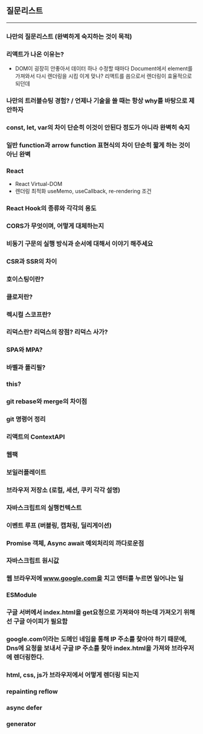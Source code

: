 ## 질문리스트

---

### 나만의 질문리스트 (완벽하게 숙지하는 것이 목적)

### 리액트가 나온 이유는?

- DOM이 굉장히 안좋아서 데이터 하나 수정할 때마다 Document에서 element를 가져와서 다시 렌더링을 시킴 이게 맞나? 리액트를 씀으로서 렌더링이 효율적으로 되던데

### 나만의 트러블슈팅 경험? / 언제나 기술을 쓸 때는 항상 why를 바탕으로 제안하자

### const, let, var의 차이 단순히 이것이 안된다 정도가 아니라 완벽히 숙지

### 일반 function과 arrow function 표현식의 차이 단순히 짧게 하는 것이 아닌 완벽

### React

- React Virtual-DOM
- 렌더링 최적화 useMemo, useCallback, re-rendering 조건

### React Hook의 종류와 각각의 용도

### CORS가 무엇이며, 어떻게 대체하는지

### 비동기 구문의 실행 방식과 순서에 대해서 이야기 해주세요

### CSR과 SSR의 차이

### 호이스팅이란?

### 클로저란?

### 렉시컬 스코프란?

### 리덕스란? 리덕스의 장점? 리덕스 사가?

### SPA와 MPA?

### 바벨과 폴리필?

### this?

### git rebase와 merge의 차이점

### git 명령어 정리

### 리액트의 ContextAPI

### 웹팩

### 보일러플레이트

### 브라우저 저장소 (로컬, 세션, 쿠키 각각 설명)

### 자바스크립트의 실행컨텍스트

### 이벤트 루프 (버블링, 캡쳐링, 딜리게이션)

### Promise 객체, Async await 예외처리의 까다로운점

### 자바스크립트 원시값

### 웹 브라우저에 www.google.com을 치고 엔터를 누르면 일어나는 일

### ESModule

### 구글 서버에서 index.html을 get요청으로 가져와야 하는데 가져오기 위해선 구글 아이피가 필요함

### google.com이라는 도메인 네임을 통해 IP 주소를 찾아야 하기 때문에, Dns에 요청을 보내서 구글 IP 주소를 찾아 index.html을 가져와 브라우저에 렌더링한다.

### html, css, js가 브라우저에서 어떻게 렌더링 되는지

### repainting reflow

### async defer

### generator
